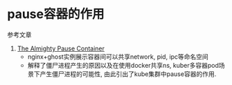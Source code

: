 # pause容器的作用

参考文章

1. [The Almighty Pause Container](https://www.ianlewis.org/en/almighty-pause-container)
    - nginx+ghost实例展示容器间可以共享network, pid, ipc等命名空间
    - 解释了僵尸进程产生的原因以及在使用docker共享ns, kuber多容器pod场景下产生僵尸进程的可能性, 由此引出了kube集群中pause容器的作用.
